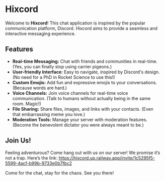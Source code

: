 # Hixcord

Welcome to **Hixcord**! This chat application is inspired by the popular communication platform, Discord. Hixcord aims to provide a seamless and interactive messaging experience.

## Features

- **Real-time Messaging:** Chat with friends and communities in real-time. (Yes, you can finally stop using carrier pigeons.)
- **User-friendly Interface:** Easy to navigate, inspired by Discord's design. (No need for a PhD in Rocket Science to use this!)
- **Custom Emojis:** Add fun and expressive emojis to your conversations. (Because words are hard.)
- **Voice Channels:** Join voice channels for real-time voice communication. (Talk to humans without actually being in the same room. Magic!)
- **File Sharing:** Share files, images, and links with your contacts. (Even that embarrassing meme you love.)
- **Moderation Tools:** Manage your server with moderation features. (Become the benevolent dictator you were always meant to be.)

## Join Us!

Feeling adventurous? Come hang out with us on our server! We promise it’s not a trap. Here’s the link: https://hixcord.up.railway.app/invite/1c5295f5-5599-4acf-b99b-9733e0b7fbc2

Come for the chat, stay for the chaos. See you there!
